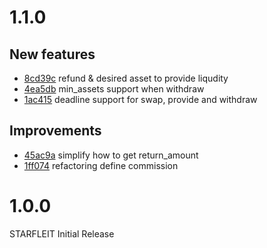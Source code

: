 # 1.1.0

## New features
* [8cd39c](https://github.com/starfleit/starfleit-contracts/pull/11/commits/8cd39cb56362d0704a758bd048fca6ff8ae594fa) refund & desired asset to provide liqudity
* [4ea5db](https://github.com/starfleit/starfleit-contracts/pull/11/commits/4ea5db631c102b1c6e2b7da2ec1e8f9b76b703ea) min_assets support when withdraw
* [1ac415](https://github.com/starfleit/starfleit-contracts/pull/11/commits/1ac415c7c2876a1eb6f25da787604df9fddbd80f) deadline support for swap, provide and withdraw

## Improvements
* [45ac9a](https://github.com/starfleit/starfleit-contracts/pull/11/commits/45ac9af2440926e8c2d4127b13390ed7679c2c29) simplify how to get return_amount
* [1ff074](https://github.com/starfleit/starfleit-contracts/pull/11/commits/1ff07469713ebc9b30d64ec05aa13f74176693e3) refactoring define commission 

# 1.0.0

STARFLEIT Initial Release
